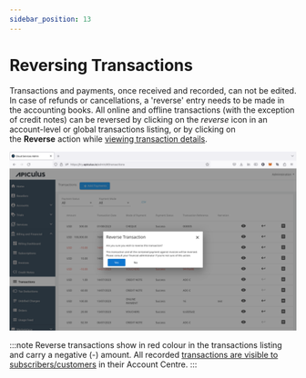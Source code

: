 ```yaml
---
sidebar_position: 13
---
```

# Reversing Transactions

Transactions and payments, once received and recorded, can not be edited. In case of refunds or cancellations, a 'reverse' entry needs to be made in the accounting books. All online and offline transactions (with the exception of credit notes) can be reversed by clicking on the _reverse_ icon in an account-level or global transactions listing, or by clicking on the **Reverse** action while [viewing transaction details](ViewingTransactionDetails).

![Reversing Transactions](img/ReversingTransactions.png)

:::note 
Reverse transactions show in red colour in the transactions listing and carry a negative (-) amount. All recorded [transactions are visible to subscribers/customers](/docs/Subscribers/AccountCentre/WalletandTransactions) in their Account Centre.
:::
